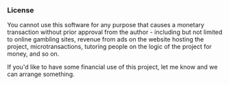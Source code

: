 ### License

You cannot use this software for any purpose that causes a monetary transaction without prior approval from the author - including but not limited to online gambling sites, revenue from ads on the website hosting the project, microtransactions, tutoring people on the logic of the project for money, and so on.

If you'd like to have some financial use of this project, let me know and we can arrange something.